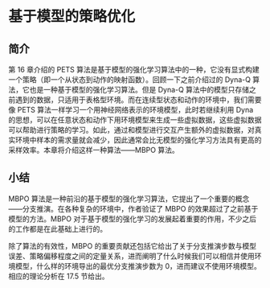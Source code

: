 # 基于模型的策略优化

## 简介

第 16 章介绍的 PETS 算法是基于模型的强化学习算法中的一种，它没有显式构建一个策略（即一个从状态到动作的映射函数）。回顾一下之前介绍过的 Dyna-Q 算法，它也是一种基于模型的强化学习算法。但是 Dyna-Q 算法中的模型只存储之前遇到的数据，只适用于表格型环境。而在连续型状态和动作的环境中，我们需要像 PETS 算法一样学习一个用神经网络表示的环境模型，此时若继续利用 Dyna 的思想，可以在任意状态和动作下用环境模型来生成一些虚拟数据，这些虚拟数据可以帮助进行策略的学习。如此，通过和模型进行交互产生额外的虚拟数据，对真实环境中样本的需求量就会减少，因此通常会比无模型的强化学习方法具有更高的采样效率。本章将介绍这样一种算法——MBPO 算法。

## 小结

MBPO 算法是一种前沿的基于模型的强化学习算法，它提出了一个重要的概念——分支推演。在各种复杂的环境中，作者验证了 MBPO 的效果超过了之前基于模型的方法。MBPO 对于基于模型的强化学习的发展起着重要的作用，不少之后的工作都是在此基础上进行的。

除了算法的有效性，MBPO 的重要贡献还包括它给出了关于分支推演步数与模型误差、策略偏移程度之间的定量关系，进而阐明了什么时候我们可以相信并使用环境模型，什么样的环境导出的最优分支推演步数为 0，进而建议不使用环境模型。相应的理论分析在 17.5 节给出。

[1]: https://hrl.boyuai.com/chapter/3/%E5%9F%BA%E4%BA%8E%E6%A8%A1%E5%9E%8B%E7%9A%84%E7%AD%96%E7%95%A5%E4%BC%98%E5%8C%96/
